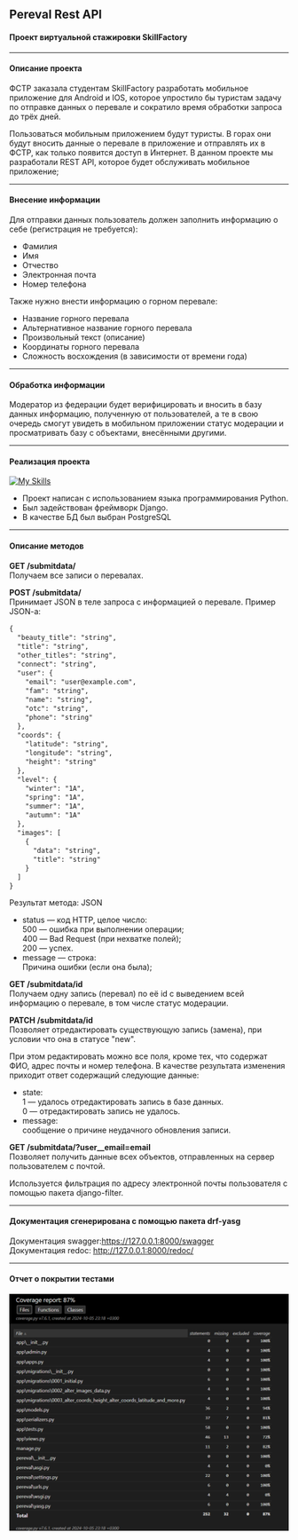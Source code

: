   
Pereval Rest API
-
 #### Проект виртуальной стажировки SkillFactory
***
#### Описание проекта
ФСТР заказала студентам SkillFactory разработать мобильное приложение для Android и IOS, которое упростило бы туристам задачу по отправке данных о перевале и сократило время обработки запроса до трёх дней.

Пользоваться мобильным приложением будут туристы. В горах они будут вносить данные о перевале в приложение и отправлять их в ФСТР, как только появится доступ в Интернет.
В данном проекте мы разработали REST API, которое будет обслуживать мобильное приложение;
***
 #### Внесение информации
Для отправки данных пользователь должен заполнить информацию о себе (регистрация не требуется):
* Фамилия
* Имя
* Отчество
* Электронная почта
* Номер телефона

Также нужно внести информацию о горном перевале:
* Название горного перевала
* Альтернативное название горного перевала
* Произвольный текст (описание) 
* Координаты горного перевала
* Сложность восхождения (в зависимости от времени года)
***
#### Обработка информации
Модератор из федерации будет верифицировать и вносить в базу данных информацию, полученную от пользователей, а те в свою очередь смогут увидеть в мобильном приложении статус модерации и просматривать базу с объектами, внесёнными другими.
***
#### Реализация проекта
[![My Skills](https://skillicons.dev/icons?i=py,django,postgres)](https://skillicons.dev)
* Проект написан с использованием языка программирования Python.
* Был задействован фреймворк Django.
* В качестве БД был выбран PostgreSQL
***
#### Описание методов
<b>GET /submitdata/</b>\
Получаем все записи о перевалах.

<b>POST /submitdata/</b>\
Принимает JSON в теле запроса с информацией о перевале. Пример JSON-a:
```commandline
{
  "beauty_title": "string",
  "title": "string",
  "other_titles": "string",
  "connect": "string",
  "user": {
    "email": "user@example.com",
    "fam": "string",
    "name": "string",
    "otc": "string",
    "phone": "string"
  },
  "coords": {
    "latitude": "string",
    "longitude": "string",
    "height": "string"
  },
  "level": {
    "winter": "1А",
    "spring": "1А",
    "summer": "1А",
    "autumn": "1А"
  },
  "images": [
    {
      "data": "string",
      "title": "string"
    }
  ]
}
```
Результат метода: JSON
* status — код HTTP, целое число:\
500 — ошибка при выполнении операции;\
400 — Bad Request (при нехватке полей);\
200 — успех.
* message — строка:\
Причина ошибки (если она была);

<b>GET /submitdata/id</b>\
Получаем одну запись (перевал) по её id с выведением всей информацию о перевале, в том числе статус модерации.

<b>PATCH /submitdata/id</b>\
Позволяет отредактировать существующую запись (замена), при условии что она в статусе "new".

При этом редактировать можно все поля, кроме тех, что содержат ФИО, адрес почты и номер телефона. В качестве результата изменения приходит ответ содержащий следующие данные:

* state:\
1 — удалось отредактировать запись в базе данных.\
0 — отредактировать запись не удалось.
* message:\
сообщение о причине неудачного обновления записи.

<b>GET /submitdata/?user__email=email</b>\
Позволяет получить данные всех объектов, отправленных на сервер пользователем с почтой.

Используется фильтрация по адресу электронной почты пользователя с помощью пакета django-filter. 
***
#### Документация сгенерирована с помощью пакета drf-yasg

Документация swagger:<u>https://127.0.0.1:8000/swagger</u><br>
Документация redoc: <u>http://127.0.0.1:8000/redoc/</u>
***
#### Отчет о покрытии тестами
![](https://github.com/jforsety/perevalAPI/blob/submitData/coverage.png?raw=true)




